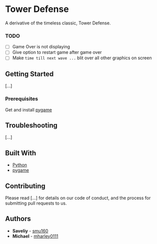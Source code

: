 # Tower Defense

A derivative of the timeless classic, Tower Defense. 

### TODO
- [ ] Game Over is not displaying
- [ ] Give option to restart game after game over
- [ ] Make `time till next wave ...` blit over all other graphics on screen

## Getting Started

[...]

### Prerequisites

Get and install [pygame](https://www.pygame.org/wiki/GettingStarted)


## Troubleshooting

[...]

## Built With

* [Python](https://www.python.org)
* [pygame](https://www.pygame.org/wiki/about)


## Contributing

Please read [...] for details on our code of conduct, and the process for submitting pull requests to us.


## Authors

* **Saveliy** - [smu160](https://github.com/smu160)
* **Michael** - [mharley0111](https://github.com/mharley0111)